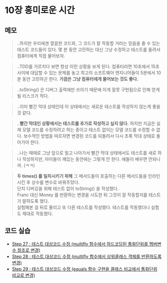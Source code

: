 # 10장 흥미로운 시간


## 메모

> ..하지만 우리에겐 깔끔한 코드와, 그 코드가 잘 작동할 거라는 믿음을 줄 수 있는 테스트 코드들이 있다. 몇 분 동안 고민하는 대신 그냥 수정하고 테스트를 돌려서 컴퓨터에게 직접 물어보자.

> ..TDD를 가르치다 보면 항상 이런 상황을 보게 된다. 컴퓨터라면 10초에서 15초 사이에 대답할 수 있는 문제를 놓고 최고의 소프트웨어 엔지니어들이 5분에서 10분 동안 고민하곤 한다. **가끔은 그냥 컴퓨터에게 물어보는 것도 좋다.**

> ..toString() 은 디버그 출력에만 쓰이기 때문에 이게 잘못 구현됨으로 인해 얻게될 리스크가 적다.

> ..이미 빨간 막대 상태인데 이 상태에서는 새로운 테스트를 작성하지 않는게 좋을 것 같다.

> ..**빨간 막대인 상황에서는 테스트를 추가로 작성하고 싶지 않다.** 하지만 지금은 실제 모델 코드를 수정하려고 하는 중이고 테스트 없이는 모델 코드를 수정할 수 없다. 보수적인 방법을 따르자면 변경된 코드를 되돌려서 다시 초록 막대 상태로 돌아가야 한다.

> ..나는 때때로 그냥 앞으로 밀고 나아가서 빨간 막대 상태에서도 테스트를 새로 하나 작성하지만, 아이들이 깨있는 동안에는 그렇게 안 한다. 애들이 배우면 안되니까. (ㅋㅋ)

> **두 times() 를 일치시키기 위해** 그 메서드들이 호출하는 다른 메서드들을 인라인 시킨 후 상수를 변수로 바꿔주었다.  
> 단지 디버깅을 위해 테스트 없이 toString() 을 작성했다.  
> Franc 대신 Money 를 반환하는 변경을 시도한 뒤 그것이 잘 작동할지를 테스트가 말하도록 했다.  
> 실험해본 걸 뒤로 물리고 또 다른 테스트를 작성했다. 테스트를 작동했더니 실험도 제대로 작동했다.  


## 코드 실습

- [Step 27 : 테스트 대상코드 수정 (multifly 함수에서 하드코딩된 통화단위를 멤버변수 참조로 변경)](./section10.step27.test.ts)
- [Step 28 : 테스트 대상코드 수정 (multifly 함수에서 상위클래스 객체를 반환하도록 변경)](./section10.step28.test.ts)
- [Step 29 : 테스트 대상코드 수정 (equals 함수 구현을 클래스 비교에서 통화단위 비교로 변경)](./section10.step29.test.ts)


